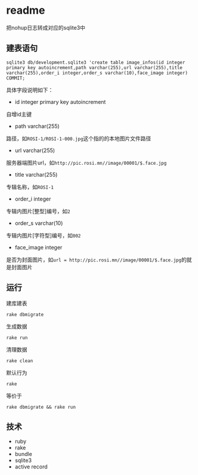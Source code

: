 # readme

把nohup日志转成对应的sqlite3中

## 建表语句

```
sqlite3 db/development.sqlite3 'create table image_infos(id integer primary key autoincrement,path varchar(255),url varchar(255),title varchar(255),order_i integer,order_s varchar(10),face_image integer)
COMMIT;
```

具体字段说明如下：

- id integer primary key autoincrement

自增id主键

- path varchar(255)

路径，如`ROSI-1/ROSI-1-000.jpg`这个指的的本地图片文件路径

- url varchar(255)

服务器端图片url，如`http://pic.rosi.mn//image/00001/$.face.jpg`

- title varchar(255)

专辑名称，如`ROSI-1`

- order_i integer

专辑内图片[整型]编号，如`2`

- order_s varchar(10)

专辑内图片[字符型]编号，如`002`

- face_image integer

是否为封面图片，如`url = http://pic.rosi.mn//image/00001/$.face.jpg`的就是封面图片

## 运行

建库建表

```
rake dbmigrate
```

生成数据

```
rake run
```

清理数据

```
rake clean
```

默认行为
```
rake 
```

等价于

```
rake dbmigrate && rake run
```

## 技术

- ruby
- rake
- bundle
- sqlite3
- active record

